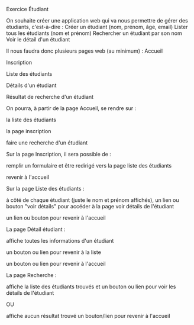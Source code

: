 Exercice Étudiant


On souhaite créer une application web qui va nous permettre de
gérer des étudiants, c'est-à-dire :
Créer un étudiant (nom, prénom, âge, email)
Lister tous les étudiants (nom et prénom)
Rechercher un étudiant par son nom
Voir le détail d'un étudiant

Il nous faudra donc plusieurs pages web (au minimum) :
Accueil

Inscription

Liste des étudiants

Détails d'un étudiant

Résultat de recherche d'un étudiant

On pourra, à partir de la page Accueil, se rendre sur :

la liste des étudiants

la page inscription

faire une recherche d'un étudiant

Sur la page Inscription, il sera possible de :

remplir un formulaire et être redirigé vers la page liste des
étudiants

revenir à l'accueil

Sur la page Liste des étudiants :

à côté de chaque étudiant (juste le nom et prénom affichés),
un lien  ou bouton "voir détails" pour accéder à la page voir détails de
l'étudiant

un lien ou bouton pour revenir à l'accueil


La page Détail étudiant :

affiche toutes les informations d'un étudiant

un bouton ou lien pour revenir à la liste

un bouton ou lien pour revenir à l'accueil

La page Recherche :

affiche la liste des étudiants trouvés et un bouton ou lien pour voir
les détails de l'étudiant

OU

affiche aucun résultat trouvé
un bouton/lien pour revenir à l'accueil

